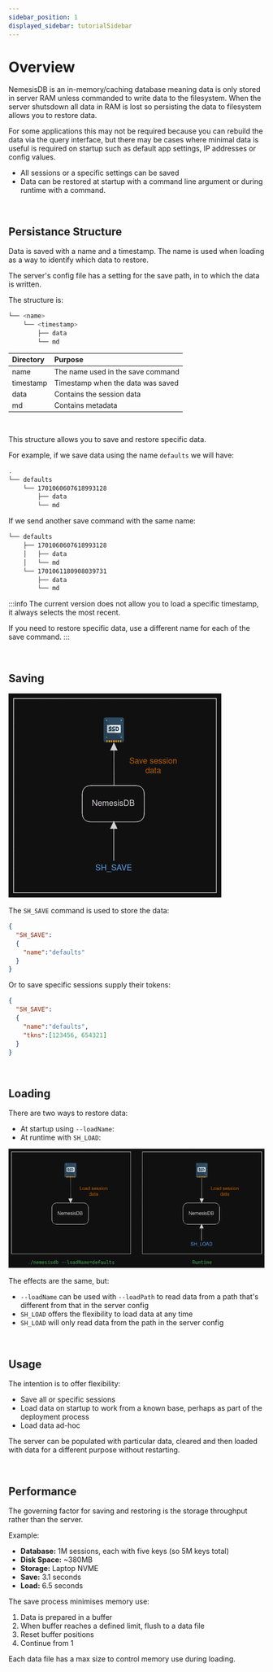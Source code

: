 ```yaml
---
sidebar_position: 1
displayed_sidebar: tutorialSidebar
---
```


# Overview

NemesisDB is an in-memory/caching database meaning data is only stored in server RAM unless commanded to write data to the filesystem. When the server shutsdown all data in RAM is lost so persisting the data to filesystem allows you to restore data.

For some applications this may not be required because you can rebuild the data via the query interface, but there may be cases where minimal data is useful is required on startup such as default app settings, IP addresses or config values.

- All sessions or a specific settings can be saved
- Data can be restored at startup with a command line argument or during runtime with a command.

<br/>

## Persistance Structure
Data is saved with a name and a timestamp. The name is used when loading as a way to identify which data to restore.

The server's config file has a setting for the save path, in to which the data is written.

The structure is:

```bash
└── <name>
    └── <timestamp>
        ├── data
        └── md
```

|Directory|Purpose|
|:---|:---|
|name|The name used in the save command|
|timestamp|Timestamp when the data was saved|
|data|Contains the session data|
|md|Contains metadata|

<br/>

This structure allows you to save and restore specific data.


For example, if we save data using the name `defaults` we will have:

```bash
.
└── defaults
    └── 1701060607618993128
        ├── data
        └── md
```

If we send another save command with the same name:

```bash
└── defaults
    ├── 1701060607618993128
    │   ├── data
    │   └── md
    └── 1701061180908039731
        ├── data
        └── md
```

:::info
The current version does not allow you to load a specific timestamp, it always selects the most recent. <br/>

If you need to restore specific data, use a different name for each of the save command.
:::

<br/>

## Saving

![sh_save](img/overview_save.png)

The `SH_SAVE` command is used to store the data:

```json
{
  "SH_SAVE":
  {
    "name":"defaults"
  }
}
```

Or to save specific sessions supply their tokens:

```json title="Save two sessions"
{
  "SH_SAVE":
  {
    "name":"defaults",
    "tkns":[123456, 654321]
  }
}
```

<br/>

## Loading
There are two ways to restore data:

- At startup using `--loadName`:
- At runtime with `SH_LOAD`:

![load](img/overview_load.png)


The effects are the same, but:

- `--loadName` can be used with `--loadPath` to read data from a path that's different from that in the server config
- `SH_LOAD` offers the flexibility to load data at any time
- `SH_LOAD` will only read data from the path in the server config


<br/>

## Usage
The intention is to offer flexibility:

- Save all or specific sessions
- Load data on startup to work from a known base, perhaps as part of the deployment process
- Load data ad-hoc

The server can be populated with particular data, cleared and then loaded with data for a different purpose without restarting.

<br/>

## Performance
The governing factor for saving and restoring is the storage throughput rather than the server.

Example:

- **Database:** 1M sessions, each with five keys (so 5M keys total)
- **Disk Space:** ~380MB
- **Storage:** Laptop NVME
- **Save:** 3.1 seconds 
- **Load:** 6.5 seconds

The save process minimises memory use:

1. Data is prepared in a buffer
2. When buffer reaches a defined limit, flush to a data file
3. Reset buffer positions
4. Continue from 1

Each data file has a max size to control memory use during loading.
